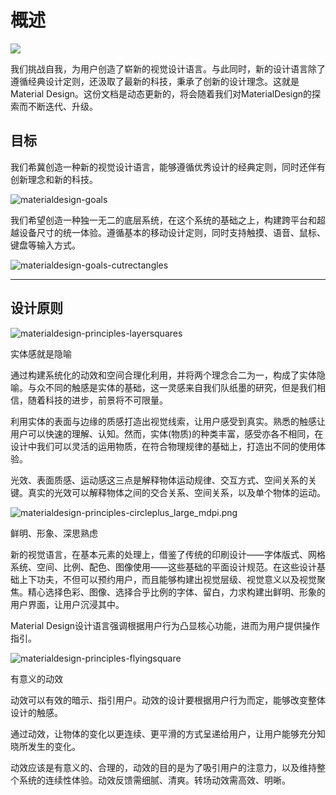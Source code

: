 概述
===============

![](images/materialdesign-goals-landingimage_large_mdpi.png)

我们挑战自我，为用户创造了崭新的视觉设计语言。与此同时，新的设计语言除了遵循经典设计定则，还汲取了最新的科技，秉承了创新的设计理念。这就是Material Design。这份文档是动态更新的，将会随着我们对MaterialDesign的探索而不断迭代、升级。


## 目标

我们希冀创造一种新的视觉设计语言，能够遵循优秀设计的经典定则，同时还伴有创新理念和新的科技。

![materialdesign-goals](images/materialdesign-goals-swirlanddot_large_mdpi.png)


我们希望创造一种独一无二的底层系统，在这个系统的基础之上，构建跨平台和超越设备尺寸的统一体验。遵循基本的移动设计定则，同时支持触摸、语音、鼠标、键盘等输入方式。

![materialdesign-goals-cutrectangles](images/materialdesign-goals-cutrectangles_large_mdpi.png)

***

## 设计原则

![materialdesign-principles-layersquares](images/materialdesign-principles-layersquares_large_mdpi.png)

实体感就是隐喻

通过构建系统化的动效和空间合理化利用，并将两个理念合二为一，构成了实体隐喻。与众不同的触感是实体的基础，这一灵感来自我们队纸墨的研究，但是我们相信，随着科技的进步，前景将不可限量。

利用实体的表面与边缘的质感打造出视觉线索，让用户感受到真实。熟悉的触感让用户可以快速的理解、认知。然而，实体(物质)的种类丰富，感受亦各不相同，在设计中我们可以灵活的运用物质，在符合物理规律的基础上，打造出不同的使用体验。

光效、表面质感、运动感这三点是解释物体运动规律、交互方式、空间关系的关键。真实的光效可以解释物体之间的交合关系、空间关系，以及单个物体的运动。


![materialdesign-principles-circleplus_large_mdpi.png](images/materialdesign-principles-circleplus_large_mdpi.png)

鲜明、形象、深思熟虑

新的视觉语言，在基本元素的处理上，借鉴了传统的印刷设计——字体版式、网格系统、空间、比例、配色、图像使用——这些基础的平面设计规范。在这些设计基础上下功夫，不但可以预约用户，而且能够构建出视觉层级、视觉意义以及视觉聚焦。精心选择色彩、图像、选择合乎比例的字体、留白，力求构建出鲜明、形象的用户界面，让用户沉浸其中。

Material Design设计语言强调根据用户行为凸显核心功能，进而为用户提供操作指引。

![materialdesign-principles-flyingsquare](images/materialdesign-principles-flyingsquare_large_mdpi.png)

有意义的动效

动效可以有效的暗示、指引用户。动效的设计要根据用户行为而定，能够改变整体设计的触感。

通过动效，让物体的变化以更连续、更平滑的方式呈递给用户，让用户能够充分知晓所发生的变化。


动效应该是有意义的、合理的，动效的目的是为了吸引用户的注意力，以及维持整个系统的连续性体验。动效反馈需细腻、清爽。转场动效需高效、明晰。
